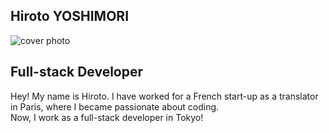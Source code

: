 ## Hiroto YOSHIMORI

![cover photo](https://i.imgur.com/Ui4VNMx.jpg)

## Full-stack Developer

Hey! My name is Hiroto. I have worked for a French start-up as a translator in Paris, where I became passionate about coding.<br> 
Now, I work as a full-stack developer in Tokyo!
